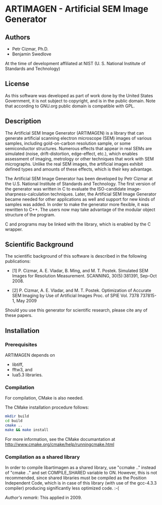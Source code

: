 # ARTIMAGEN - Artificial SEM Image Generator

## Authors

* Petr Cizmar, Ph.D. 
* Benjamin Swedlove

At the time of development affiliated at NIST (U. S. National Institute of Standards and Technology)

## License

As this software was developed as part of work done by the United States
Government, it is not subject to copyright, and is in the public domain. Note
that according to GNU.org public domain is compatible with GPL.

## Description

The Artificial SEM Image Generator (ARTIMAGEN) is a library that can generate
artificial scanning electron microscope (SEM) images of various samples,
including gold-on-carbon resolution sample, or some semiconductor structures.
Numerous effects that appear in real SEMs are simulated (noise,
drift-distortion, edge-effect, etc.), which enables assessment of imaging,
metrology or other techniques that work with SEM micrographs. Unlike the real
SEM images, the artificial images exhibit defined types and amounts of these
effects, which is their key advantage.

The Artificial SEM Image Generator has been developed by Petr Cizmar at the U.S.
National Institute of Standards and Technology. The first version of the
generator was written in C to evaluate the ISO-candidate
image-sharpness-calculation techniques. Later, the Artificial SEM Image
Generator became needed for other applications as well and support for new kinds
of samples was added. In order to make the generator more flexible, it was
rewritten to C++. The users now may take advantage of the modular object
structure of the program.

C and programs may be linked with the library, which is
enabled by the C wrapper.

## Scientific Background

The scientific background of this software is described in the following
publications:

- [1] P. Cizmar, A. E. Vladar, B. Ming, and M. T. Postek.
    Simulated SEM Images for Resolution Measurement.
    SCANNING, 30(5):381­391, Sep-Oct 2008.

- [2] P. Cizmar, A. E. Vladar, and M. T. Postek.
    Optimization of Accurate SEM Imaging by Use of Artificial Images
    Proc. of SPIE Vol. 7378 737815-1, May 2009 

Should you use this generator for scientific research, please cite any of these
papers.

## Installation

### Prerequisites

ARTIMAGEN depends on 
* libtiff, 
* fftw3, and 
* lua5.3 
libraries. 


### Compilation

For compilation, CMake is also needed.

The CMake installation procedure follows:

```sh
mkdir build
cd build
cmake ..
make && make install
```

For more information, see the CMake documantation at 
  http://www.cmake.org/cmake/help/runningcmake.html

### Compilation as a shared library

In order to compile libartimagen as a shared library, use "ccmake .." instead of
"cmake .." and set COMPILE_SHARED variable to ON.  However, this is not
recommended, since shared libraries must be compiled
as the Position Independent Code, which is in case of this library (with use of
the gcc-4.3.3 compiler) producing significantly less optimized code. :-(

*Author's remark*: This applied in 2009.

